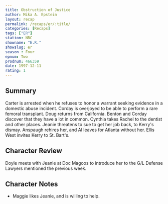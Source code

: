 ```yaml
---
title: Obstruction of Justice
author: Mika A. Epstein
layout: recap
permalink: /recaps/er/:title/
categories: [Recaps]
tags: ["ER"]
station: NBC
showname: "E.R."
showslug: er
season : Four  
epnum: Two  
prodnum: 466359    
date: 1997-12-11  
rating: 1  
---
```


## Summary  
  
Carter is arrested when he refuses to honor a warrant seeking evidence in a domestic abuse incident. Corday is overjoyed to be able to perform a rare femoral transplant. Doug returns from California. Benton and Corday discover that they have a lot in common. Cynthia takes Rachel to the dentist and other places. Jeanie threatens to sue to get her job back, to Kerry's dismay. Anspaugh rehires her, and Al leaves for Atlanta without her. Ellis West invites Kerry to St. Bart's.

## Character Review  
  
Doyle meets with Jeanie at Doc Magoos to introduce her to the G/L Defense Lawyers mentioned the previous week.

## Character Notes  
  
* Maggie likes Jeanie, and is willing to help.